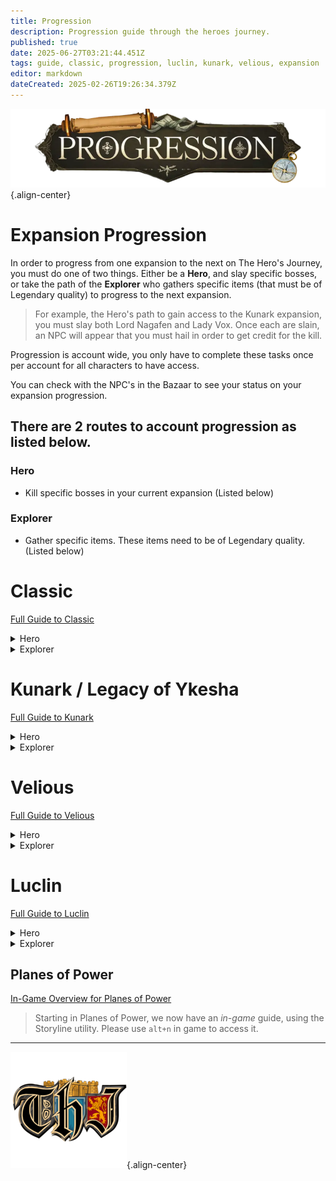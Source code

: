 ```yaml
---
title: Progression
description: Progression guide through the heroes journey.
published: true
date: 2025-06-27T03:21:44.451Z
tags: guide, classic, progression, luclin, kunark, velious, expansion
editor: markdown
dateCreated: 2025-02-26T19:26:34.379Z
---
```


![progression.webp](/progression.webp){.align-center}
# Expansion Progression

In order to progress from one expansion to the next on The Hero's Journey, you must do one of two things. Either be a **Hero**, and slay specific bosses, or take the path of the **Explorer** who gathers specific items (that must be of Legendary quality) to progress to the next expansion.

> For example, the Hero's path to gain access to the Kunark expansion, you must slay both Lord Nagafen and Lady Vox. Once each are slain, an NPC will appear that you must hail in order to get credit for the kill. 

Progression is account wide, you only have to complete these tasks once per account for all characters to have access.

You can check with the NPC's in the Bazaar to see your status on your expansion progression.

## There are 2 routes to account progression as listed below.

### Hero
- Kill specific bosses in your current expansion (Listed below)

### Explorer
- Gather specific items. These items need to be of Legendary quality. (Listed below)


# Classic
[Full Guide to Classic](/expansion-guide/classic/)

<details>
  <summary>Hero</summary>
  <h3>Kill the following bosses to progress</h3>
  <ul>
    <li><strong><a href="https://eqdb.net/npc/detail/32040" target="_blank">Lord Nagafen</a>: </strong>Found in Soluseks Eye, this is a Dragon that will challenge you with his Fire Breath attack.</li>
    <li><strong><a href="https://eqdb.net/npc/detail/73057" target="_blank">Lady Vox</a>: </strong>Found in Permafrost, Lady Vox is a challenging dragon fight to not only get to, but also compete with her Complete Heal.</li>
  </ul>
</details>

<details>
  <summary>Explorer</summary>
  <h3>Gather the following items</h3>
  <ul>
    <li><strong><a href="https://eqdb.net/item/detail/2028043" target="_blank">Elemental Binder (Legendary)</a></strong></li>
    <li><strong><a href="https://eqdb.net/item/detail/2010366" target="_blank">Djarn's Amethyst Ring (Legendary)</a></strong></li>
    <li><strong><a href="https://eqdb.net/item/detail/2010142" target="_blank">Crown of the Froglok Kings (Legendary)</a></strong></li>
    <li><strong><a href="https://eqdb.net/item/detail/2026997" target="_blank">Scalp of the Ghoul Lord (Legendary)</a></strong></li>
  </ul>
  
  Once you have gathered all of the items. Hand them to the NPC in the Bazaar.
  
</details>


# Kunark / Legacy of Ykesha
[Full Guide to Kunark](/expansion-guide/kunark/)
<details>
  <summary>Hero</summary>
  <h3>Kill the following bosses to progress</h3>
  <ul>
    <li><strong><a href="https://eqdb.net/npc/detail/86014" target="_blank">Gorenaire</a>: </strong>This dragon can normally be found wandering the snow-capped mountains of the dreadlands.</li>
    <li><strong><a href="https://eqdb.net/npc/detail/94009" target="_blank">Severilous</a>: </strong>Found wandering the North-West corner of the Emerald Jungle.</li>
    <li><strong><a href="https://eqdb.net/npc/detail/91093" target="_blank">Talendor</a>: </strong>Found wandering the northern area of Skyfire Mountains.</li>
    <li><strong><a href="https://eqdb.net/npc/detail/89154" target="_blank">Trakanon</a>: </strong>Hidden in the depths of Old Sebilis behind an army of Sebilite protectors.</li>
  </ul>
</details>

<details>
  <summary>Explorer</summary>
  <h3>Gather the following Items</h3>
  <ul>
    <li><strong>Mask of Secrets (Legendary)</strong></li>
    <li><strong>Sebilite Scale Mask (Legendary)</strong></li>
    <li><strong>Helot Skull Helm (Legendary)</strong></li>
    <li><strong>Helm of Rile (Legendary)</strong></li>
  </ul>
  
  Once you have gathered all of the items. Hand them to the NPC in the Bazaar.
</details>

# Velious
[Full Guide to Velious](/expansion-guide/velious/)
<details>
  <summary>Hero</summary>
  <h3>Kill the following bosses to progress</h3>
  <ul>
    <li><strong><a href="https://eqdb.net/npc/detail/119112" target="_blank">Wuoshi</a>: </strong>This lady dragon guards the Dragon Portal in the Wakening Lands. Casts Ceticious Cloud ((poison) 600 PB AE DD and 8-second stun) and Dragon Roar ((magic) PB AE 18-second fear).</li>
    <li><strong><a href="https://eqdb.net/npc/detail/123115" target="_blank">Zlandicar</a>: </strong>Zlandicar is one of the final members of the first brood, he has been banished to the Dragon Necropolis.</li>
    <li><strong><a href="https://eqdb.net/npc/detail/120084" target="_blank">Klandicar</a>: </strong>Klandicar is another one of the few remaining first brood, he resides in the western wastes and serves as the sentinel keeping his banished cousin contained.</li>
    <li><strong><a href="https://eqdb.net/npc/detail/117073" target="_blank">Kelorek`Dar</a>: </strong>Located in Cobalt Scar.</li>
    <li><strong><a href="https://eqdb.net/npc/detail/124037" target="_blank">Dozekar the Cursed</a>: </strong>Located in Temple of Veeshan.</li>
  </ul>
</details>

<details>
  <summary>Explorer</summary>
  <h3>Gather the following Items</h3>
  <ul>
    <li><strong>Stronghorn's Horn (Legendary)</strong></li>
    <li><strong>Shackle of Auctoririas (Legendary)</strong></li>
    <li><strong>Sword of Pain (Legendary)</strong></li>
    <li><strong>Siren Hair Earring (Legendary)</strong></li>
  </ul>
  
  Once you have gathered all of the items. Hand them to the NPC in the Bazaar.
</details>

# Luclin
[Full Guide to Luclin](/expansion-guide/luclin/)
<details>
  <summary>Hero</summary>
  <h3>Kill the following bosses to progress</h3>
  <ul>
    <li><strong><a href="https://eqdb.net/npc/detail/164078" target="_blank">Thought Horror Overfiend</a>: </strong>Rolling in the deep.</li>
    <li><strong><a href="https://eqdb.net/npc/detail/163057" target="_blank">Grieg Veneficus</a>: </strong>Grieg's End.</li>
    <li><strong><a href="https://eqdb.net/npc/detail/179180" target="_blank">The Insanity Crawler</a>: </strong>The Akheva Ruins.</li>
    <li><strong><a href="https://eqdb.net/npc/detail/162190" target="_blank">Xerkizh The Creator</a>: </strong>Ssraeshza Temple.</li>
    <li><strong><a href="https://eqdb.net/npc/detail/162227" target="_blank">Emperor Ssraeshza</a>: </strong>Ssraeshza Temple.</li>
  </ul>
</details>

<details>
  <summary>Explorer</summary>
  <h3>Gather the following Items</h3>
  <ul>
    <li><strong>Burning Ring (Legendary)</strong></li>
    <li><strong>Shadel Bandit Ring (Legendary)</strong></li>
    <li><strong>Zekhas' Katar (Legendary)</strong></li>
    <li><strong>Blade of Insanity (Legendary)</strong></li>
  </ul>
  
  Once you have gathered all of the items. Hand them to the NPC in the Bazaar.
</details>

## Planes of Power

[In-Game Overview for Planes of Power](/expansion-guide/pop/)

> Starting in Planes of Power, we now have an *in-game* guide, using the Storyline utility. Please use `alt+n` in game to access it.

---

![pagebreak1.webp](/pagebreak1.webp){.align-center}